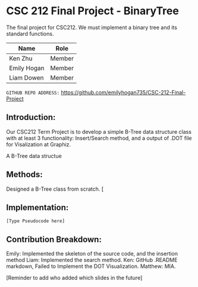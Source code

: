 # CSC 212 Final Project - BinaryTree
The final project for CSC212. We must implement a binary tree and its standard functions.


|      Name     |     Role    |
| ------------- | ------------- |
| Ken Zhu       | Member  |
| Emily Hogan   | Member  |
| Liam Dowen    | Member  |

`GITHUB REPO ADDRESS:` https://github.com/emilyhogan735/CSC-212-Final-Project

## Introduction:
Our CSC212 Term Project is to develop a simple B-Tree data structure class with at least 3 functionality:
Insert/Search method, and a output of .DOT file for Visalization at Graphiz.

A B-Tree data structue

## Methods:
Designed a B-Tree class from scratch.
[

## Implementation:
```
[Type Pseudocode here]
```

## Contribution Breakdown:
Emily: Implemented the skeleton of the source code, and the insertion method
Liam: Implemented the search method.
Ken: GitHub .README markdown, Failed to Implement the DOT Visualization.
Matthew: MIA.

[Reminder to add who added which slides in the future]
